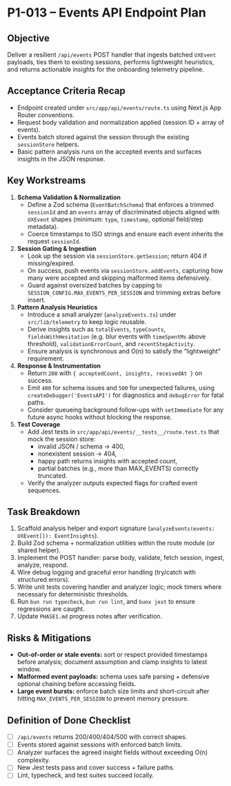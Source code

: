 # P1-013 – Events API Endpoint Plan

## Objective
Deliver a resilient `/api/events` POST handler that ingests batched `UXEvent` payloads, ties them to existing sessions, performs lightweight heuristics, and returns actionable insights for the onboarding telemetry pipeline.

## Acceptance Criteria Recap
- Endpoint created under `src/app/api/events/route.ts` using Next.js App Router conventions.
- Request body validation and normalization applied (session ID + array of events).
- Events batch stored against the session through the existing `sessionStore` helpers.
- Basic pattern analysis runs on the accepted events and surfaces insights in the JSON response.

## Key Workstreams
1. **Schema Validation & Normalization**
   - Define a Zod schema (`EventBatchSchema`) that enforces a trimmed `sessionId` and an `events` array of discriminated objects aligned with `UXEvent` shapes (minimum: `type`, `timestamp`, optional field/step metadata).
   - Coerce timestamps to ISO strings and ensure each event inherits the request `sessionId`.
2. **Session Gating & Ingestion**
   - Look up the session via `sessionStore.getSession`; return 404 if missing/expired.
   - On success, push events via `sessionStore.addEvents`, capturing how many were accepted and skipping malformed items defensively.
   - Guard against oversized batches by capping to `SESSION_CONFIG.MAX_EVENTS_PER_SESSION` and trimming extras before insert.
3. **Pattern Analysis Heuristics**
   - Introduce a small analyzer (`analyzeEvents.ts`) under `src/lib/telemetry` to keep logic reusable.
   - Derive insights such as `totalEvents`, `typeCounts`, `fieldsWithHesitation` (e.g. blur events with `timeSpentMs` above threshold), `validationErrorCount`, and `recentStepActivity`.
   - Ensure analysis is synchronous and O(n) to satisfy the “lightweight” requirement.
4. **Response & Instrumentation**
   - Return `200` with `{ acceptedCount, insights, receivedAt }` on success.
   - Emit `400` for schema issues and `500` for unexpected failures, using `createDebugger('EventsAPI')` for diagnostics and `debugError` for fatal paths.
   - Consider queueing background follow-ups with `setImmediate` for any future async hooks without blocking the response.
5. **Test Coverage**
   - Add Jest tests in `src/app/api/events/__tests__/route.test.ts` that mock the session store:
     - invalid JSON / schema → 400,
     - nonexistent session → 404,
     - happy path returns insights with accepted count,
     - partial batches (e.g., more than MAX_EVENTS) correctly truncated.
   - Verify the analyzer outputs expected flags for crafted event sequences.

## Task Breakdown
1. Scaffold analysis helper and export signature (`analyzeEvents(events: UXEvent[]): EventInsights`).
2. Build Zod schema + normalization utilities within the route module (or shared helper).
3. Implement the POST handler: parse body, validate, fetch session, ingest, analyze, respond.
4. Wire debug logging and graceful error handling (try/catch with structured errors).
5. Write unit tests covering handler and analyzer logic; mock timers where necessary for deterministic thresholds.
6. Run `bun run typecheck`, `bun run lint`, and `bunx jest` to ensure regressions are caught.
7. Update `PHASE1.md` progress notes after verification.

## Risks & Mitigations
- **Out-of-order or stale events:** sort or respect provided timestamps before analysis; document assumption and clamp insights to latest window.
- **Malformed event payloads:** schema uses safe parsing + defensive optional chaining before accessing fields.
- **Large event bursts:** enforce batch size limits and short-circuit after hitting `MAX_EVENTS_PER_SESSION` to prevent memory pressure.

## Definition of Done Checklist
- [ ] `/api/events` returns 200/400/404/500 with correct shapes.
- [ ] Events stored against sessions with enforced batch limits.
- [ ] Analyzer surfaces the agreed insight fields without exceeding O(n) complexity.
- [ ] New Jest tests pass and cover success + failure paths.
- [ ] Lint, typecheck, and test suites succeed locally.
